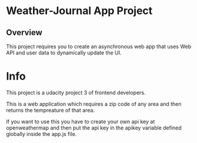 # Weather-Journal App Project

## Overview
This project requires you to create an asynchronous web app that uses Web API and user data to dynamically update the UI. 

# Info
This project is a udacity project 3 of frontend developers.

This is a web application which requires a zip code of any area and then returns the tempreature of that area.

If you want to use this you have to create your own api key at openweathermap and then put the api key in the apikey variable defined globally inside the app.js file.
